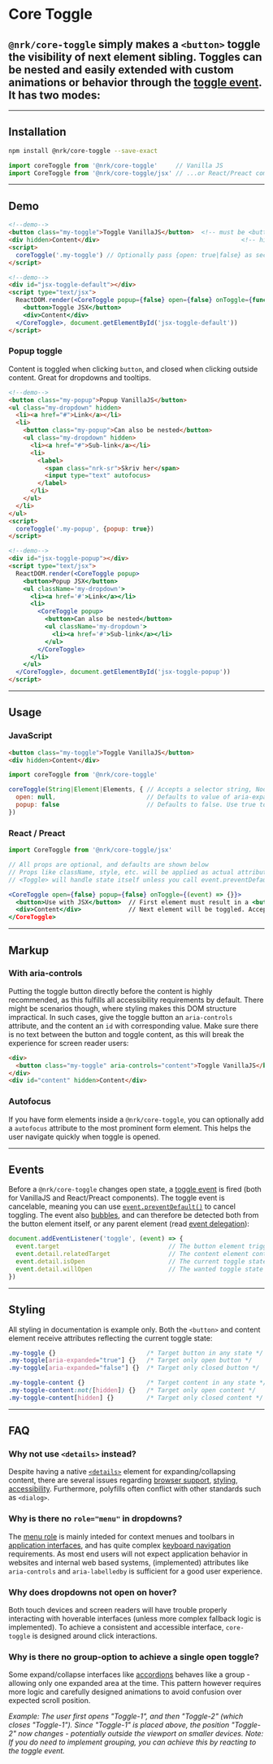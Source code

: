 # Core Toggle

## `@nrk/core-toggle` simply makes a `<button>` toggle the visibility of next element sibling. Toggles can be nested and easily extended with custom animations or behavior through the [toggle event](#events). It has two modes:

---

## Installation

```bash
npm install @nrk/core-toggle --save-exact
```
```js
import coreToggle from '@nrk/core-toggle'     // Vanilla JS
import CoreToggle from '@nrk/core-toggle/jsx' // ...or React/Preact compatible JSX
```

---

## Demo

<!--demo
<script src="core-toggle/core-toggle.min.js"></script>
<script src="core-toggle/core-toggle.jsx.js"></script>

<div class="nrk-grid">
<div class="nrk-xs-12of12 nrk-md-6of12" style="padding-right:30px"><h3>Default toggle</h3>
Content is only toggled when clicking <code>button</code>. Great for accordions and expand/collapse panels.
demo-->

```html
<!--demo-->
<button class="my-toggle">Toggle VanillaJS</button>  <!-- must be <button> -->
<div hidden>Content</div>                                       <!-- hidden prevents flash of unstyled content -->
<script>
  coreToggle('.my-toggle') // Optionally pass {open: true|false} as second argument to open/close
</script>
```

```html
<!--demo-->
<div id="jsx-toggle-default"></div>
<script type="text/jsx">
  ReactDOM.render(<CoreToggle popup={false} open={false} onToggle={function(){}}>
    <button>Toggle JSX</button>
    <div>Content</div>
  </CoreToggle>, document.getElementById('jsx-toggle-default'))
</script>
```

</div>
<div class="nrk-xs-12of12 nrk-md-6of12"><h3>Popup toggle</h3>
Content is toggled when clicking <code>button</code>, and closed when clicking outside content. Great for dropdowns and tooltips.

```html
<!--demo-->
<button class="my-popup">Popup VanillaJS</button>
<ul class="my-dropdown" hidden>
  <li><a href="#">Link</a></li>
  <li>
    <button class="my-popup">Can also be nested</button>
    <ul class="my-dropdown" hidden>
      <li><a href="#">Sub-link</a></li>
      <li>
        <label>
          <span class="nrk-sr">Skriv her</span>
          <input type="text" autofocus>
        </label>
      </li>
    </ul>
  </li>
</ul>
<script>
  coreToggle('.my-popup', {popup: true})
</script>
```

```html
<!--demo-->
<div id="jsx-toggle-popup"></div>
<script type="text/jsx">
  ReactDOM.render(<CoreToggle popup>
    <button>Popup JSX</button>
    <ul className='my-dropdown'>
      <li><a href='#'>Link</a></li>
      <li>
        <CoreToggle popup>
          <button>Can also be nested</button>
          <ul className='my-dropdown'>
            <li><a href='#'>Sub-link</a></li>
          </ul>
        </CoreToggle>
      </li>
    </ul>
  </CoreToggle>, document.getElementById('jsx-toggle-popup'))
</script>
```

</div>
</div>

---

## Usage

### JavaScript

```html
<button class="my-toggle">Toggle VanillaJS</button>
<div hidden>Content</div>
```

```js
import coreToggle from '@nrk/core-toggle'

coreToggle(String|Element|Elements, { // Accepts a selector string, NodeList, Element or array of Elements
  open: null,                         // Defaults to value of aria-expanded or false. Use true|false to force open state
  popup: false                        // Defaults to false. Use true to enable click-outside-to-close
})
```

### React / Preact

```jsx
import CoreToggle from '@nrk/core-toggle/jsx'

// All props are optional, and defaults are shown below
// Props like className, style, etc. will be applied as actual attributes
// <Toggle> will handle state itself unless you call event.preventDefault() in onToggle

<CoreToggle open={false} popup={false} onToggle={(event) => {}}>
  <button>Use with JSX</button>  // First element must result in a <button>-tag. Accepts both elements and components
  <div>Content</div>             // Next element will be toggled. Accepts both elements and components
</CoreToggle>
```

---

## Markup

### With aria-controls

Putting the toggle button directly before the content is highly recommended, as this fulfills all accessibility requirements by default. There might be scenarios though, where styling makes this DOM structure impractical. In such cases, give the toggle button an `aria-controls` attribute, and the content an `id` with corresponding value. Make sure there is no text between the button and toggle content, as this will break the experience for screen reader users:

```html
<div>
  <button class="my-toggle" aria-controls="content">Toggle VanillaJS</button>
</div>
<div id="content" hidden>Content</div>
```

### Autofocus

If you have form elements inside a `@nrk/core-toggle`, you can optionally add a `autofocus` attribute to the most prominent form element. This helps the user navigate quickly when toggle is opened.

---

## Events

Before a `@nrk/core-toggle` changes open state, a [toggle event](https://www.w3schools.com/jsref/event_ontoggle.asp) is fired (both for VanillaJS and React/Preact components). The toggle event is cancelable, meaning you can use [`event.preventDefault()`](https://developer.mozilla.org/en-US/docs/Web/API/Event/preventDefault) to cancel toggling. The event also [bubbles](https://developer.mozilla.org/en-US/docs/Learn/JavaScript/Building_blocks/Events#Event_bubbling_and_capture), and can therefore be detected both from the button element itself, or any parent element (read [event delegation](https://stackoverflow.com/questions/1687296/what-is-dom-event-delegation)):

```js
document.addEventListener('toggle', (event) => {
  event.target                              // The button element triggering toggle event
  event.detail.relatedTarget                // The content element controlled by button
  event.detail.isOpen                       // The current toggle state (before toggle event has run)
  event.detail.willOpen                     // The wanted toggle state
})
```

---

## Styling

All styling in documentation is example only. Both the `<button>` and content element receive attributes reflecting the current toggle state:

```css
.my-toggle {}                         /* Target button in any state */
.my-toggle[aria-expanded="true"] {}   /* Target only open button */
.my-toggle[aria-expanded="false"] {}  /* Target only closed button */

.my-toggle-content {}                 /* Target content in any state */
.my-toggle-content:not([hidden]) {}   /* Target only open content */
.my-toggle-content[hidden] {}         /* Target only closed content */
```

---

## FAQ

### Why not use `<details>` instead?
Despite having a native [`<details>`](https://developer.mozilla.org/en-US/docs/Web/HTML/Element/details) element for expanding/collapsing content, there are several issues regarding [browser support](https://caniuse.com/#feat=details), [styling](https://developer.mozilla.org/en-US/docs/Web/HTML/Element/details#Example_with_styling), [accessibility](http://accessibleculture.org/articles/2012/03/screen-readers-and-details-summary/). Furthermore, polyfills often conflict with other standards such as `<dialog>`.

### Why is there no `role="menu"` in dropdowns?
The [menu role](https://www.w3.org/TR/wai-aria-practices-1.1/examples/menubar/menubar-1/menubar-1.html) is mainly inteded for context menues and toolbars in [application interfaces](https://www.w3.org/TR/wai-aria-1.1/#application), and has quite complex [keyboard navigation](https://www.w3.org/TR/wai-aria-practices-1.1/examples/menubar/menubar-1/menubar-1.html#kbd_label) requirements. As most end users will not expect application behavior in websites and internal web based systems, (implemented) attributes like `aria-controls` and `aria-labelledby` is sufficient for a good user experience.

### Why does dropdowns not open on hover?
Both touch devices and screen readers will have trouble properly interacting with hoverable interfaces (unless more complex fallback logic is implemented). To achieve a consistent and accessible interface, `core-toggle` is designed around click interactions.

### Why is there no group-option to achieve a single open toggle?
Some expand/collapse interfaces like [accordions](https://www.nngroup.com/articles/accordions-complex-content/) behaves like a group - allowing only one expanded area at the time. This pattern however requires more logic and carefully designed animations to avoid confusion over expected scroll position.

*Example: The user first opens "Toggle-1", and then "Toggle-2" (which closes "Toggle-1"). Since "Toggle-1" is placed above, the position "Toggle-2" now changes - potentially outside the viewport on smaller devices.
Note: If you do need to implement grouping, you can achieve this by reacting to the toggle event.*
